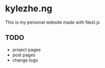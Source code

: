 # kylezhe.ng

This is my personal website made with Next.js

## TODO

- project pages
- post pages
- change logo
